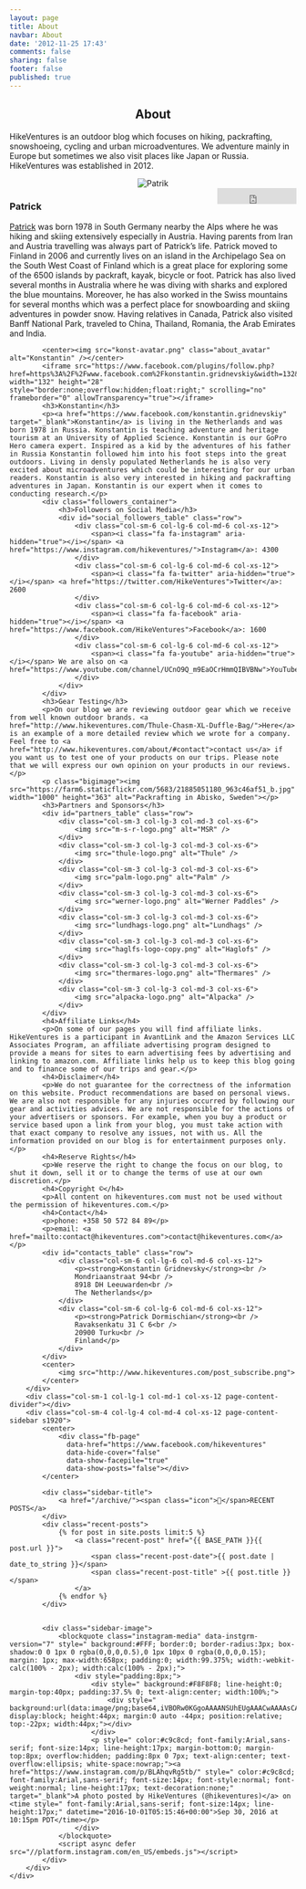 ```yaml
---
layout: page
title: About
navbar: About
date: '2012-11-25 17:43'
comments: false
sharing: false
footer: false
published: true
---
```


<div class="my-fluid-container">
	<div class="row">
		<div class="col-lg-12">
			<center><h2 class="page-header">About</h2></center>
		</div>
    </div>
	<div class="row">
		<div class="col-sm-7 col-lg-7 col-md-7 col-xs-12 page-content-content">
			<p>HikeVentures is an outdoor blog which focuses on hiking, packrafting, snowshoeing, cycling and urban microadventures. We adventure mainly in Europe but sometimes we also visit places like Japan or Russia. HikeVentures was established in 2012.</p>
			<center><img src="patrk-avatar.png" class="about_avatar" alt="Patrik" /></center>
			<iframe src="https://www.facebook.com/plugins/follow.php?href=https%3A%2F%2Fwww.facebook.com%2Fpatrickdormischian&width=139&height=21&layout=button_count&size=large&show_faces=true&appId=582626375123567" width="139" height="28" style="border:none;overflow:hidden;float:right;" scrolling="no" frameborder="0" allowTransparency="true"></iframe>
			<h3>Patrick</h3>
			<p><a href="https://www.facebook.com/profile.php?id=100009207710788">Patrick</a> was born 1978 in South Germany nearby the Alps where he was hiking and skiing extensively especially in Austria. Having parents from Iran and Austria travelling was always part of Patrick’s life. Patrick moved to Finland in 2006 and currently lives on an island in the Archipelago Sea on the South West Coast of Finland which is a great place for exploring some of the 6500 islands by packraft, kayak, bicycle or foot. Patrick has also lived several months in Australia where he was diving with sharks and explored the blue mountains. Moreover, he has also worked in the Swiss mountains for several months which was a perfect place for snowboarding and skiing adventures in powder snow. Having relatives in Canada, Patrick also visited Banff National Park, traveled to China, Thailand, Romania, the Arab Emirates and India.</p>
			
			<center><img src="konst-avatar.png" class="about_avatar" alt="Konstantin" /></center>
			<iframe src="https://www.facebook.com/plugins/follow.php?href=https%3A%2F%2Fwww.facebook.com%2Fkonstantin.gridnevskiy&width=132&height=21&layout=button_count&size=large&show_faces=true&appId=582626375123567" width="132" height="28" style="border:none;overflow:hidden;float:right;" scrolling="no" frameborder="0" allowTransparency="true"></iframe>
			<h3>Konstantin</h3>
			<p><a href="https://www.facebook.com/konstantin.gridnevskiy" target="_blank">Konstantin</a> is living in the Netherlands and was born 1978 in Russia. Konstantin is teaching adventure and heritage tourism at an University of Applied Science. Konstantin is our GoPro Hero camera expert. Inspired as a kid by the adventures of his father in Russia Konstantin followed him into his foot steps into the great outdoors. Living in densly populated Netherlands he is also very excited about microadventures which could be interesting for our urban readers. Konstantin is also very interested in hiking and packrafting adventures in Japan. Konstantin is our expert when it comes to conducting research.</p>
			<div class="followers_container">
				<h3>Followers on Social Media</h3>
				<div id="social_followers_table" class="row">
					<div class="col-sm-6 col-lg-6 col-md-6 col-xs-12">
						<span><i class="fa fa-instagram" aria-hidden="true"></i></span> <a href="https://www.instagram.com/hikeventures/">Instagram</a>: 4300
					</div>
					<div class="col-sm-6 col-lg-6 col-md-6 col-xs-12">
						<span><i class="fa fa-twitter" aria-hidden="true"></i></span> <a href="https://twitter.com/HikeVentures">Twitter</a>: 2600
					</div>
					<div class="col-sm-6 col-lg-6 col-md-6 col-xs-12">
						<span><i class="fa fa-facebook" aria-hidden="true"></i></span> <a href="https://www.facebook.com/HikeVentures">Facebook</a>: 1600
					</div>
					<div class="col-sm-6 col-lg-6 col-md-6 col-xs-12">
						<span><i class="fa fa-youtube" aria-hidden="true"></i></span> We are also on <a href="https://www.youtube.com/channel/UCnO9Q_m9EaOCrHmmQIBVBNw">YouTube</a>.
					</div>
				</div>
			</div>
			<h3>Gear Testing</h3>
			<p>On our blog we are reviewing outdoor gear which we receive from well known outdoor brands. <a href="http://www.hikeventures.com/Thule-Chasm-XL-Duffle-Bag/">Here</a> is an example of a more detailed review which we wrote for a company. Feel free to <a href="http://www.hikeventures.com/about/#contact">contact us</a> if you want us to test one of your products on our trips. Please note that we will express our own opinion on your products in our reviews.</p>
			<p class="bigimage"><img src="https://farm6.staticflickr.com/5683/21885051180_963c46af51_b.jpg" width="1000" height="363" alt="Packrafting in Abisko, Sweden"></p>
			<h3>Partners and Sponsors</h3>
			<div id="partners_table" class="row">
				<div class="col-sm-3 col-lg-3 col-md-3 col-xs-6">
					<img src="m-s-r-logo.png" alt="MSR" />
				</div>
				<div class="col-sm-3 col-lg-3 col-md-3 col-xs-6">
					<img src="thule-logo.png" alt="Thule" />
				</div>
				<div class="col-sm-3 col-lg-3 col-md-3 col-xs-6">
					<img src="palm-logo.png" alt="Palm" />
				</div>
				<div class="col-sm-3 col-lg-3 col-md-3 col-xs-6">
					<img src="werner-logo.png" alt="Werner Paddles" />
				</div>
				<div class="col-sm-3 col-lg-3 col-md-3 col-xs-6">
					<img src="lundhags-logo.png" alt="Lundhags" />
				</div>
				<div class="col-sm-3 col-lg-3 col-md-3 col-xs-6">
					<img src="haglfs-logo-copy.png" alt="Haglofs" />
				</div>
				<div class="col-sm-3 col-lg-3 col-md-3 col-xs-6">
					<img src="thermares-logo.png" alt="Thermares" />
				</div>
				<div class="col-sm-3 col-lg-3 col-md-3 col-xs-6">
					<img src="alpacka-logo.png" alt="Alpacka" />
				</div>
			</div>
			<h4>Affiliate Links</h4>
			<p>On some of our pages you will find affiliate links. HikeVentures is a participant in AvantLink and the Amazon Services LLC Associates Program, an affiliate advertising program designed to provide a means for sites to earn advertising fees by advertising and linking to amazon.com. Affiliate links help us to keep this blog going and to finance some of our trips and gear.</p>
			<h4>Disclaimer</h4>
			<p>We do not guarantee for the correctness of the information on this website. Product recommendations are based on personal views. We are also not responsible for any injuries occurred by following our gear and activities advices. We are not responsible for the actions of your advertisers or sponsors. For example, when you buy a product or service based upon a link from your blog, you must take action with that exact company to resolve any issues, not with us. All the information provided on our blog is for entertainment purposes only.</p>
			<h4>Reserve Rights</h4>
			<p>We reserve the right to change the focus on our blog, to shut it down, sell it or to change the terms of use at our own discretion.</p>
			<h4>Copyright ©</h4>
			<p>All content on hikeventures.com must not be used without the permission of hikeventures.com.</p>
			<h4>Contact</h4>
			<p>phone: +358 50 572 84 89</p>
			<p>email: <a href="mailto:contact@hikeventures.com">contact@hikeventures.com</a></p>
			<div id="contacts_table" class="row">
				<div class="col-sm-6 col-lg-6 col-md-6 col-xs-12">
					<p><strong>Konstantin Gridnevsky</strong><br />
					Mondriaanstraat 94<br />
					8918 DH Leeuwarden<br />
					The Netherlands</p>
				</div>
				<div class="col-sm-6 col-lg-6 col-md-6 col-xs-12">
					<p><strong>Patrick Dormischian</strong><br />
					Ravaksenkatu 31 C 6<br />
					20900 Turku<br />
					Finland</p>
				</div>
			</div>
			<center>
				<img src="http://www.hikeventures.com/post_subscribe.png">
			</center>
		</div>
	    <div class="col-sm-1 col-lg-1 col-md-1 col-xs-12 page-content-divider"></div>
	    <div class="col-sm-4 col-lg-4 col-md-4 col-xs-12 page-content-sidebar s1920">
			<center>
				<div class="fb-page" 
				  data-href="https://www.facebook.com/hikeventures"
				  data-hide-cover="false"
				  data-show-facepile="true" 
				  data-show-posts="false"></div>
			</center>
			
	        <div class="sidebar-title">
				<a href="/archive/"><span class="icon"></span>RECENT POSTS</a>
			</div>
			<div class="recent-posts">
	            {% for post in site.posts limit:5 %}
	                <a class="recent-post" href="{{ BASE_PATH }}{{ post.url }}">
	                    <span class="recent-post-date">{{ post.date | date_to_string }}</span>
	                    <span class="recent-post-title" >{{ post.title }}</span>
	                </a>
	            {% endfor %}
	        </div>
	

	        <div class="sidebar-image">
				<blockquote class="instagram-media" data-instgrm-version="7" style=" background:#FFF; border:0; border-radius:3px; box-shadow:0 0 1px 0 rgba(0,0,0,0.5),0 1px 10px 0 rgba(0,0,0,0.15); margin: 1px; max-width:658px; padding:0; width:99.375%; width:-webkit-calc(100% - 2px); width:calc(100% - 2px);">
					<div style="padding:8px;">
						<div style=" background:#F8F8F8; line-height:0; margin-top:40px; padding:37.5% 0; text-align:center; width:100%;">
							<div style=" background:url(data:image/png;base64,iVBORw0KGgoAAAANSUhEUgAAACwAAAAsCAMAAAApWqozAAAABGdBTUEAALGPC/xhBQAAAAFzUkdCAK7OHOkAAAAMUExURczMzPf399fX1+bm5mzY9AMAAADiSURBVDjLvZXbEsMgCES5/P8/t9FuRVCRmU73JWlzosgSIIZURCjo/ad+EQJJB4Hv8BFt+IDpQoCx1wjOSBFhh2XssxEIYn3ulI/6MNReE07UIWJEv8UEOWDS88LY97kqyTliJKKtuYBbruAyVh5wOHiXmpi5we58Ek028czwyuQdLKPG1Bkb4NnM+VeAnfHqn1k4+GPT6uGQcvu2h2OVuIf/gWUFyy8OWEpdyZSa3aVCqpVoVvzZZ2VTnn2wU8qzVjDDetO90GSy9mVLqtgYSy231MxrY6I2gGqjrTY0L8fxCxfCBbhWrsYYAAAAAElFTkSuQmCC); display:block; height:44px; margin:0 auto -44px; position:relative; top:-22px; width:44px;"></div>
						</div>
						<p style=" color:#c9c8cd; font-family:Arial,sans-serif; font-size:14px; line-height:17px; margin-bottom:0; margin-top:8px; overflow:hidden; padding:8px 0 7px; text-align:center; text-overflow:ellipsis; white-space:nowrap;"><a href="https://www.instagram.com/p/BLAhqvRg5tb/" style=" color:#c9c8cd; font-family:Arial,sans-serif; font-size:14px; font-style:normal; font-weight:normal; line-height:17px; text-decoration:none;" target="_blank">A photo posted by HikeVentures (@hikeventures)</a> on <time style=" font-family:Arial,sans-serif; font-size:14px; line-height:17px;" datetime="2016-10-01T05:15:46+00:00">Sep 30, 2016 at 10:15pm PDT</time></p>
					</div>
				</blockquote>
				<script async defer src="//platform.instagram.com/en_US/embeds.js"></script>
	        </div>
	    </div>
	</div>
</div>
